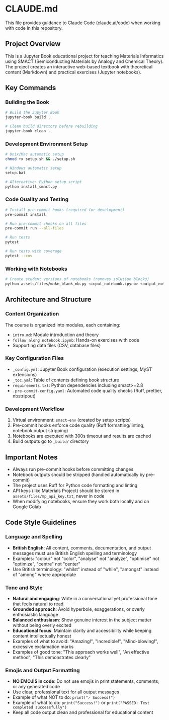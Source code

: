 # CLAUDE.md

This file provides guidance to Claude Code (claude.ai/code) when working with code in this repository.

## Project Overview

This is a Jupyter Book educational project for teaching Materials Informatics using SMACT (Semiconducting Materials by Analogy and Chemical Theory). The project creates an interactive web-based textbook with theoretical content (Markdown) and practical exercises (Jupyter notebooks).

## Key Commands

### Building the Book
```bash
# Build the Jupyter Book
jupyter-book build .

# Clean build directory before rebuilding
jupyter-book clean .
```

### Development Environment Setup
```bash
# Unix/Mac automatic setup
chmod +x setup.sh && ./setup.sh

# Windows automatic setup
setup.bat

# Alternative: Python setup script
python install_smact.py
```

### Code Quality and Testing
```bash
# Install pre-commit hooks (required for development)
pre-commit install

# Run pre-commit checks on all files
pre-commit run --all-files

# Run tests
pytest

# Run tests with coverage
pytest --cov
```

### Working with Notebooks
```bash
# Create student versions of notebooks (removes solution blocks)
python assets/files/make_blank_nb.py <input_notebook.ipynb> <output_notebook.ipynb>
```

## Architecture and Structure

### Content Organization
The course is organized into modules, each containing:
- `intro.md`: Module introduction and theory
- `follow along notebook.ipynb`: Hands-on exercises with code
- Supporting data files (CSV, database files)

### Key Configuration Files
- `_config.yml`: Jupyter Book configuration (execution settings, MyST extensions)
- `_toc.yml`: Table of contents defining book structure
- `requirements.txt`: Python dependencies including smact>=2.8
- `.pre-commit-config.yaml`: Automated code quality checks (Ruff, prettier, nbstripout)

### Development Workflow
1. Virtual environment: `smact-env` (created by setup scripts)
2. Pre-commit hooks enforce code quality (Ruff formatting/linting, notebook output stripping)
3. Notebooks are executed with 300s timeout and results are cached
4. Build outputs go to `_build/` directory

## Important Notes

- Always run pre-commit hooks before committing changes
- Notebook outputs should be stripped (handled automatically by pre-commit)
- The project uses Ruff for Python code formatting and linting
- API keys (like Materials Project) should be stored in `assets/files/mp_api_key.txt`, never in code
- When modifying notebooks, ensure they work both locally and on Google Colab

## Code Style Guidelines

### Language and Spelling
- **British English**: All content, comments, documentation, and output messages must use British English spelling and terminology
- Examples: "colour" not "color", "analyse" not "analyze", "optimise" not "optimize", "centre" not "center"
- Use British terminology: "whilst" instead of "while", "amongst" instead of "among" where appropriate

### Tone and Style
- **Natural and engaging**: Write in a conversational yet professional tone that feels natural to read
- **Grounded approach**: Avoid hyperbole, exaggerations, or overly enthusiastic language
- **Balanced enthusiasm**: Show genuine interest in the subject matter without being overly excited
- **Educational focus**: Maintain clarity and accessibility while keeping content intellectually honest
- Examples of what to avoid: "Amazing!", "Incredible!", "Mind-blowing!", excessive exclamation marks
- Examples of good tone: "This approach works well", "An effective method", "This demonstrates clearly"

### Emojis and Output Formatting
- **NO EMOJIS in code**: Do not use emojis in print statements, comments, or any generated code
- Use clear, professional text for all output messages
- Example of what NOT to do: `print("✓ Success!")` 
- Example of what to do: `print("Success!")` or `print("PASSED: Test completed successfully")`
- Keep all code output clean and professional for educational content